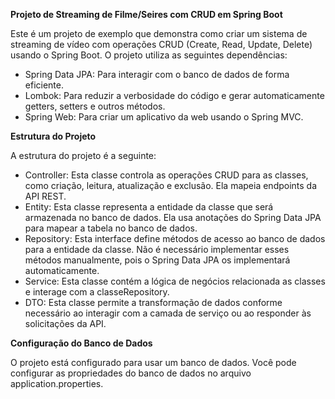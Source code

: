 **Projeto de Streaming de Filme/Seires com CRUD em Spring Boot**

Este é um projeto de exemplo que demonstra como criar um sistema de streaming de vídeo com operações CRUD (Create, Read, Update, Delete) usando o Spring Boot. O projeto utiliza as seguintes dependências:

- Spring Data JPA: Para interagir com o banco de dados de forma eficiente.
- Lombok: Para reduzir a verbosidade do código e gerar automaticamente getters, setters e outros métodos.
- Spring Web: Para criar um aplicativo da web usando o Spring MVC.

**Estrutura do Projeto**
  
A estrutura do projeto é a seguinte:
- Controller: Esta classe controla as operações CRUD para as classes, como criação, leitura, atualização e exclusão. Ela mapeia endpoints da API REST.
- Entity: Esta classe representa a entidade da classe que será armazenada no banco de dados. Ela usa anotações do Spring Data JPA para mapear a tabela no banco de dados.
- Repository: Esta interface define métodos de acesso ao banco de dados para a entidade da classe. Não é necessário implementar esses métodos manualmente, pois o Spring Data JPA os implementará automaticamente.
- Service: Esta classe contém a lógica de negócios relacionada as classes e interage com a classeRepository.
- DTO:  Esta classe permite a transformação de dados conforme necessário ao interagir com a camada de serviço ou ao responder às solicitações da API.

**Configuração do Banco de Dados**

O projeto está configurado para usar um banco de dados. Você pode configurar as propriedades do banco de dados no arquivo application.properties.

